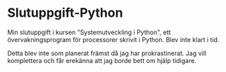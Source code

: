 # Slutuppgift-Python
Min slutuppgift i kursen "Systemutveckling i Python", ett övervakningsprogram för processorer skrivit i Python. Blev inte klart i tid.

Detta blev inte som planerat främst då jag har prokrastinerat. Jag vill komplettera och får erekänna att jag borde bett om hjälp tidigare. 
